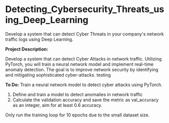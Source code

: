# Detecting_Cybersecurity_Threats_using_Deep_Learning
Develop a system that can detect Cyber Threats in your company's network traffic logs using Deep Learning.


**Project Description:**

Develop a system that can detect Cyber Attacks in network traffic. Utilizing PyTorch, you will train a neural network model and implement real-time anomaly detection. The goal is to improve network security by identifying and mitigating sophisticated cyber-attacks. testing

**To Do:**
Train a neural network model to detect cyber attacks using PyTorch.
1. Define and train a model to detect anomalies in network traffic
2. Calculate the validation accuracy and save the metric as val_accuracy as an integer, aim for at least 0.6 accuracy.

Only run the training loop for 10 epochs due to the small dataset size.
